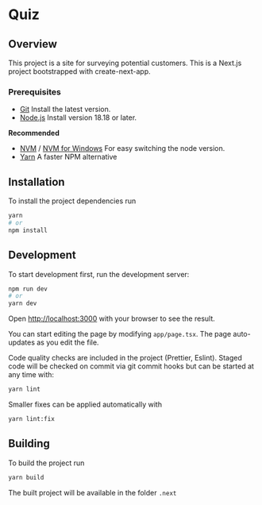 # Quiz

## Overview

This project is a site for surveying potential customers.
This is a Next.js project bootstrapped with create-next-app.

### Prerequisites

- [Git](https://github.com/git-guides/install-git) Install the latest version.
- [Node.js](https://nodejs.org/en/download/) Install version 18.18 or later.

**Recommended**

- [NVM](https://github.com/nvm-sh/nvm) / [NVM for Windows](https://github.com/coreybutler/nvm-windows)
  For easy switching the node version.
- [Yarn](https://yarnpkg.com/getting-started/install) A faster NPM alternative

## Installation

To install the project dependencies run

```sh
yarn
# or
npm install
```

## Development

To start development first, run the development server:

```bash
npm run dev
# or
yarn dev
```

Open [http://localhost:3000](http://localhost:3000) with your browser to see the result.

You can start editing the page by modifying `app/page.tsx`. The page auto-updates as you edit the file.

Code quality checks are included in the project (Prettier, Eslint).
Staged code will be checked on commit via git commit hooks but can be started at any time with:

```sh
yarn lint
```

Smaller fixes can be applied automatically with

```sh
yarn lint:fix
```

## Building

To build the project run

```sh
yarn build
```

The built project will be available in the folder `.next`
